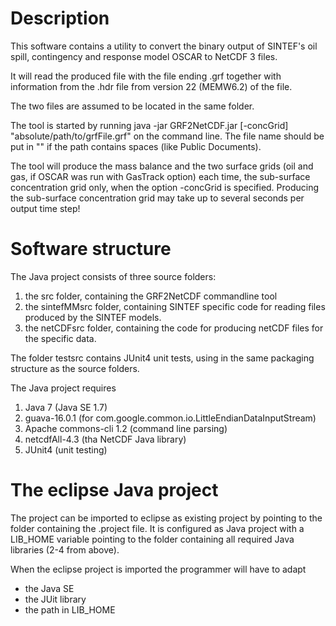 # Description
This software contains a utility to convert the binary output of SINTEF's oil
spill, contingency and response model OSCAR to NetCDF 3 files.

It will read the produced file with the file ending .grf together with information
from the .hdr file from version 22 (MEMW6.2) of the file.

The two files are assumed to be located in the same folder.

The tool is started by running
java -jar GRF2NetCDF.jar [-concGrid] "absolute/path/to/grfFile.grf"
on the command line.
The file name should be put in "" if the path contains spaces (like Public Documents).

The tool will produce the mass balance and the two surface grids (oil and gas, if
OSCAR was run with GasTrack option) each time, the sub-surface concentration
grid only, when the option -concGrid is specified. Producing the sub-surface
concentration grid may take up to several seconds per output time step!

# Software structure
The Java project consists of three source folders:
1) the src folder, containing the GRF2NetCDF commandline tool
2) the sintefMMsrc folder, containing SINTEF specific code for reading files
   produced by the SINTEF models. 
3) the netCDFsrc folder, containing the code for producing netCDF files for the
   specific data.
   
The folder testsrc contains JUnit4 unit tests, using in the same packaging 
structure as the source folders.

The Java project requires
1.  Java 7 (Java SE 1.7)
2.  guava-16.0.1 (for com.google.common.io.LittleEndianDataInputStream)
3.  Apache commons-cli 1.2 (command line parsing)
4.  netcdfAll-4.3 (tha NetCDF Java library)
5.  JUnit4 (unit testing)

# The eclipse Java project
The project can be imported to eclipse as existing project by pointing to the 
folder containing the .project file.
It is configured as Java project with a LIB_HOME variable pointing to the folder 
containing all required Java libraries (2-4 from above). 

When the eclipse project is imported the programmer will have to adapt
-  the Java SE
-  the JUit library
-  the path in LIB_HOME 
